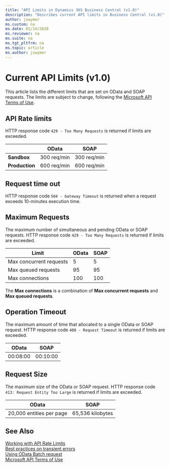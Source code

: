 ```yaml
---
title: "API Limits in Dynamics 365 Business Central (v1.0)"
description: "Describes current API limits in Business Central (v1.0)"
author: jswymer
ms.custom: na
ms.date: 01/14/2020
ms.reviewer: na
ms.suite: na
ms.tgt_pltfrm: na
ms.topic: article
ms.author: jswymer
---
```


# Current API Limits (v1.0)

This article lists the different limits that are set on OData and SOAP requests. The limits are subject to change, following the [Microsoft API Terms of Use](/legal/microsoft-apis/terms-of-use).

## API Rate limits

HTTP response code `429 - Too Many Requests` is returned if limits are exceeded.

|              |OData|SOAP|
|--------------|-----|----| 
|**Sandbox**   |300 req/min|300 req/min|
|**Production**|600 req/min|600 req/min|

## Request time out

HTTP response code `504 - Gateway Timeout` is returned when a request exceeds 10-minutes execution time.

## Maximum Requests

The maximum number of simultaneous and pending OData or SOAP requests. HTTP response code `429 - Too Many Requests` is returned if limits are exceeded.

|Limit|OData|SOAP|
|-----|-----|----| 
|Max concurrent requests|5|5|
|Max queued requests |95|95|
|Max connections|100|100|

The **Max connections** is a combination of **Max concurrent requests** and **Max queued requests**.

## Operation Timeout

The maximum amount of time that allocated to a single OData or SOAP request. HTTP response code `408 - Request Timeout` is returned if limits are exceeded.

|OData|SOAP|
|-----|----| 
|00:08:00|00:10:00|

## Request Size

The maximum size of the OData or SOAP request. HTTP response code `413: Request Entity Too Large` is returned if limits are exceeded.

|OData|SOAP|
|-----|----| 
|20,000 entities per page|65,536 kilobytes|


## See Also

[Working with API Rate Limits](dynamics-rate-limits.md)  
[Best practices on transient errors](/azure/architecture/best-practices/transient-faults)  
[Using OData Batch request](/openspecs/windows_protocols/ms-odata/dd99aa5c-d81e-4eac-9e07-039491356bf6)  
[Microsoft API Terms of Use](/legal/microsoft-apis/terms-of-use)